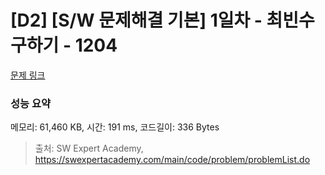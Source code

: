 # [D2] [S/W 문제해결 기본] 1일차 - 최빈수 구하기 - 1204 

[문제 링크](https://swexpertacademy.com/main/code/problem/problemDetail.do?contestProbId=AV13zo1KAAACFAYh) 

### 성능 요약

메모리: 61,460 KB, 시간: 191 ms, 코드길이: 336 Bytes



> 출처: SW Expert Academy, https://swexpertacademy.com/main/code/problem/problemList.do